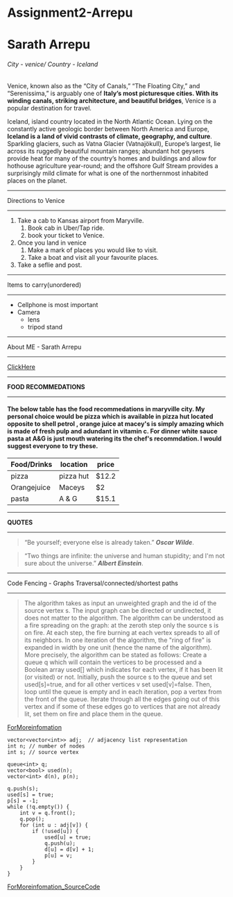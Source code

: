 # Assignment2-Arrepu
# Sarath Arrepu

###### City - venice/ Country - Iceland


 Venice, known also as the “City of Canals,” “The Floating City,” and “Serenissima,” is arguably one of **Italy’s most picturesque cities. With its winding canals, striking architecture, and beautiful bridges**, Venice is a popular destination for travel.

 Iceland, island country located in the North Atlantic Ocean. Lying on the constantly active geologic border between North America and Europe, **Iceland is a land of vivid contrasts of climate, geography, and culture**. Sparkling glaciers, such as Vatna Glacier (Vatnajökull), Europe’s largest, lie across its ruggedly beautiful mountain ranges; abundant hot geysers provide heat for many of the country’s homes and buildings and allow for hothouse agriculture year-round; and the offshore Gulf Stream provides a surprisingly mild climate for what is one of the northernmost inhabited places on the planet.

***
Directions to Venice
***
1. Take a cab to Kansas airport from Maryville.
    1. Book cab in Uber/Tap ride.
    2. book your ticket to Venice.
2. Once you land in venice
    1. Make a mark of places you would like to visit.
    2. Take a boat and visit all your favourite places.
3. Take a seflie and post.

***
 Items to carry(unordered)
***
* Cellphone is most important 
* Camera
  * lens
  * tripod stand
 
***
About ME - Sarath Arrepu
***
[ClickHere](https://github.com/SarathArrepu/assignment2-Arrepu/blob/main/AboutME.md)


***
**FOOD RECOMMEDATIONS**
***
#### The below table has the food recommedations in maryville city. My personal choice would be pizza which is available in pizza hut located opposite to shell petrol , orange juice at macey's is simply amazing which is made of fresh pulp and adundant in vitamin c. For dinner white sauce pasta at A&G is just mouth watering its the chef's recommdation. I would suggest everyone to try these.

|Food/Drinks|location |price|
|-----------|---------|-----|
| pizza     |pizza hut|$12.2| 
|Orangejuice| Maceys  |$2   |
| pasta     | A & G   |$15.1|

***
**QUOTES**
***
> “Be yourself; everyone else is already taken.” 
***Oscar Wilde***.

> “Two things are infinite: the universe and human stupidity; and I'm not sure about the universe.”
***Albert Einstein***.

***
Code Fencing - Graphs Traversal/connected/shortest paths
***

> The algorithm takes as input an unweighted graph and the id of the source vertex s. The input graph can be directed or undirected, it does not matter to the algorithm.
The algorithm can be understood as a fire spreading on the graph: at the zeroth step only the source s is on fire. At each step, the fire burning at each vertex spreads to all of its neighbors. In one iteration of the algorithm, the "ring of fire" is expanded in width by one unit (hence the name of the algorithm).
More precisely, the algorithm can be stated as follows: Create a queue q which will contain the vertices to be processed and a Boolean array used[] which indicates for each vertex, if it has been lit (or visited) or not.
Initially, push the source s to the queue and set used[s]=true, and for all other vertices v set used[v]=false. Then, loop until the queue is empty and in each iteration, pop a vertex from the front of the queue. Iterate through all the edges going out of this vertex and if some of these edges go to vertices that are not already lit, set them on fire and place them in the queue.

[ForMoreinfomation](https://cp-algorithms.com/index.html)

```
vector<vector<int>> adj;  // adjacency list representation
int n; // number of nodes
int s; // source vertex

queue<int> q;
vector<bool> used(n);
vector<int> d(n), p(n);

q.push(s);
used[s] = true;
p[s] = -1;
while (!q.empty()) {
    int v = q.front();
    q.pop();
    for (int u : adj[v]) {
        if (!used[u]) {
            used[u] = true;
            q.push(u);
            d[u] = d[v] + 1;
            p[u] = v;
        }
    }
}

```
[ForMoreinfomation_SourceCode](https://cp-algorithms.com/graph/breadth-first-search.html)